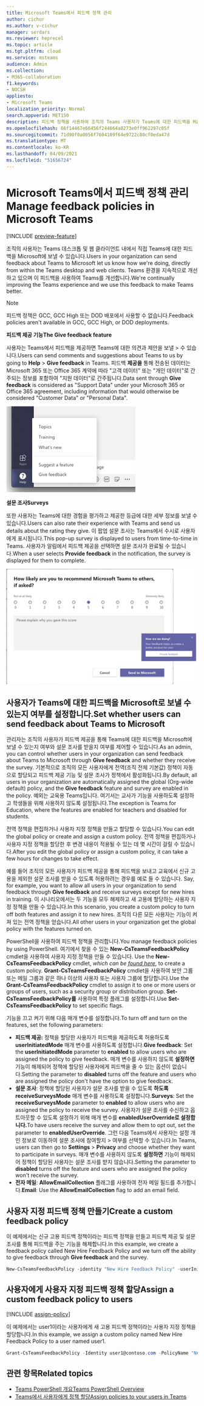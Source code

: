 ```yaml
---
title: Microsoft Teams에서 피드백 정책 관리
author: cichur
ms.author: v-cichur
manager: serdars
ms.reviewer: heprecel
ms.topic: article
ms.tgt.pltfrm: cloud
ms.service: msteams
audience: Admin
ms.collection:
- M365-collaboration
f1.keywords:
- NOCSH
appliesto:
- Microsoft Teams
localization_priority: Normal
search.appverid: MET150
description: 피드백 정책을 사용하여 조직의 Teams 사용자가 Teams에 대한 피드백을 Microsoft에 제출할 수 있는지 여부를 제어하는 방법을 알아보습니다.
ms.openlocfilehash: 66f14467e66456f244664a8273e0ff962297c05f
ms.sourcegitcommit: 71d90f0a0056f7604109f64e9722c80cf0eda47d
ms.translationtype: MT
ms.contentlocale: ko-KR
ms.lasthandoff: 04/09/2021
ms.locfileid: "51656724"
---
```

# <a name="manage-feedback-policies-in-microsoft-teams"></a><span data-ttu-id="83529-103">Microsoft Teams에서 피드백 정책 관리</span><span class="sxs-lookup"><span data-stu-id="83529-103">Manage feedback policies in Microsoft Teams</span></span>

[!INCLUDE [preview-feature](includes/preview-feature.md)]

<span data-ttu-id="83529-104">조직의 사용자는 Teams 데스크톱 및 웹 클라이언트 내에서 직접 Teams에 대한 피드백을 Microsoft에 보낼 수 있습니다.</span><span class="sxs-lookup"><span data-stu-id="83529-104">Users in your organization can send feedback about Teams to Microsoft let us know how we're doing, directly from within the Teams desktop and web clients.</span></span> <span data-ttu-id="83529-105">Teams 환경을 지속적으로 개선하고 있으며 이 피드백을 사용하여 Teams를 개선합니다.</span><span class="sxs-lookup"><span data-stu-id="83529-105">We're continually improving the Teams experience and we use this feedback to make Teams better.</span></span>

> [!NOTE]
> <span data-ttu-id="83529-106">피드백 정책은 GCC, GCC High 또는 DOD 배포에서 사용할 수 없습니다.</span><span class="sxs-lookup"><span data-stu-id="83529-106">Feedback policies aren't available in GCC, GCC High, or DOD deployments.</span></span>

<span data-ttu-id="83529-107">**피드백 제공 기능**</span><span class="sxs-lookup"><span data-stu-id="83529-107">**The Give feedback feature**</span></span>

<span data-ttu-id="83529-108">사용자는 Teams에서 피드백을 제공하면 Teams에 대한 의견과 제안을 보낼  >   수 있습니다.</span><span class="sxs-lookup"><span data-stu-id="83529-108">Users can send comments and suggestions about Teams to us by going to **Help** > **Give feedback** in Teams.</span></span> <span data-ttu-id="83529-109">피드백 **제공을** 통해 전송된 데이터는 Microsoft 365 또는 Office 365 계약에 따라 "고객 데이터" 또는 "개인 데이터"로 간주되는 정보를 포함하여 "지원 데이터"로 간주됩니다.</span><span class="sxs-lookup"><span data-stu-id="83529-109">Data sent through **Give feedback** is considered as "Support Data" under your Microsoft 365 or Office 365 agreement, including information that would otherwise be considered "Customer Data" or "Personal Data".</span></span>

![Teams에서 피드백 제공 옵션 스크린샷](media/manage-feedback-policies-in-teams-give-feedback.png)

<span data-ttu-id="83529-111">**설문 조사**</span><span class="sxs-lookup"><span data-stu-id="83529-111">**Surveys**</span></span>

<span data-ttu-id="83529-112">또한 사용자는 Teams에 대한 경험을 평가하고 제공한 등급에 대한 세부 정보를 보낼 수 있습니다.</span><span class="sxs-lookup"><span data-stu-id="83529-112">Users can also rate their experience with Teams and send us details about the rating they give.</span></span> <span data-ttu-id="83529-113">이 팝업 설문 조사는 Teams에서 수시로 사용자에게 표시됩니다.</span><span class="sxs-lookup"><span data-stu-id="83529-113">This pop-up survey is displayed to users from time-to-time in Teams.</span></span> <span data-ttu-id="83529-114">사용자가 알림에서  피드백 제공을 선택하면 설문 조사가 완료될 수 있습니다.</span><span class="sxs-lookup"><span data-stu-id="83529-114">When a user selects **Provide feedback** in the notification, the survey is displayed for them to complete.</span></span>

![Teams의 설문 조사 알림 및 양식](media/manage-feedback-policies-in-teams-survey.png)

## <a name="set-whether-users-can-send-feedback-about-teams-to-microsoft"></a><span data-ttu-id="83529-116">사용자가 Teams에 대한 피드백을 Microsoft로 보낼 수 있는지 여부를 설정합니다.</span><span class="sxs-lookup"><span data-stu-id="83529-116">Set whether users can send feedback about Teams to Microsoft</span></span>

<span data-ttu-id="83529-117">관리자는 조직의 사용자가 피드백 제공을 통해 Teams에 대한 피드백을  Microsoft에 보낼 수 있는지 여부와 설문 조사를 받을지 여부를 제어할 수 있습니다.</span><span class="sxs-lookup"><span data-stu-id="83529-117">As an admin, you can control whether users in your organization can send feedback about Teams to Microsoft through **Give feedback** and whether they receive the survey.</span></span> <span data-ttu-id="83529-118">기본적으로 조직의 모든 사용자에게 전역(조직 전체 기본값) 정책이 자동으로 할당되고  피드백 제공 기능 및 설문 조사가 정책에서 활성화됩니다.</span><span class="sxs-lookup"><span data-stu-id="83529-118">By default, all users in your organization are automatically assigned the global (Org-wide default) policy, and the **Give feedback** feature and survey are enabled in the policy.</span></span> <span data-ttu-id="83529-119">예외는 교육용 Teams입니다. 여기서는 교사가 기능을 사용하도록 설정하고 학생들을 위해 사용하지 않도록 설정됩니다.</span><span class="sxs-lookup"><span data-stu-id="83529-119">The exception is Teams for Education, where the features are enabled for teachers and disabled for students.</span></span>

<span data-ttu-id="83529-120">전역 정책을 편집하거나 사용자 지정 정책을 만들고 할당할 수 있습니다.</span><span class="sxs-lookup"><span data-stu-id="83529-120">You can edit the global policy or create and assign a custom policy.</span></span> <span data-ttu-id="83529-121">전역 정책을 편집하거나 사용자 지정 정책을 할당한 후 변경 내용이 적용될 수 있는 데 몇 시간이 걸릴 수 있습니다.</span><span class="sxs-lookup"><span data-stu-id="83529-121">After you edit the global policy or assign a custom policy, it can take a few hours for changes to take effect.</span></span>

<span data-ttu-id="83529-122">예를 들어 조직의 모든 사용자가 피드백 제공을 통해 피드백을 보내고 교육에서 신규 고용을 제외한 설문 조사를 받을 수 있도록 허용하려는 경우를 예로 들 수 있습니다. </span><span class="sxs-lookup"><span data-stu-id="83529-122">Say, for example, you want to allow all users in your organization to send feedback through **Give feedback** and receive surveys except for new hires in training.</span></span> <span data-ttu-id="83529-123">이 시나리오에서는 두 기능을 모두 해제하고 새 고용에 할당하는 사용자 지정 정책을 만들 수 있습니다.</span><span class="sxs-lookup"><span data-stu-id="83529-123">In this scenario, you create a custom policy to turn off both features and assign it to new hires.</span></span> <span data-ttu-id="83529-124">조직의 다른 모든 사용자는 기능이 켜져 있는 전역 정책을 얻습니다.</span><span class="sxs-lookup"><span data-stu-id="83529-124">All other users in your organization get the global policy with the features turned on.</span></span>  

<span data-ttu-id="83529-125">PowerShell을 사용하여 피드백 정책을 관리합니다.</span><span class="sxs-lookup"><span data-stu-id="83529-125">You manage feedback policies by using PowerShell.</span></span> <span data-ttu-id="83529-126">여기에서 찾을 수 있는 **New-CsTeamsFeedbackPolicy** cmdlet을 사용하여 사용자 지정 정책을 만들 수 있습니다. *[](https://docs.microsoft.com/office365/enterprise/powershell/manage-skype-for-business-online-with-office-365-powershell)*</span><span class="sxs-lookup"><span data-stu-id="83529-126">Use the **New-CsTeamsFeedbackPolicy** cmdlet, *which can be [found here](https://docs.microsoft.com/office365/enterprise/powershell/manage-skype-for-business-online-with-office-365-powershell)*, to create a custom policy.</span></span> <span data-ttu-id="83529-127">**Grant-CsTeamsFeedbackPolicy** cmdlet을 사용하여 보안 그룹 또는 메일 그룹과 같은 하나 이상의 사용자 또는 사용자 그룹에 할당합니다.</span><span class="sxs-lookup"><span data-stu-id="83529-127">Use the **Grant-CsTeamsFeedbackPolicy** cmdlet to assign it to one or more users or groups of users, such as a security group or distribution group.</span></span> <span data-ttu-id="83529-128">**Set-CsTeamsFeedbackPolicy를** 사용하여 특정 플래그를 설정합니다.</span><span class="sxs-lookup"><span data-stu-id="83529-128">Use **Set-CsTeamsFeedbackPolicy** to set specific flags.</span></span>

<span data-ttu-id="83529-129">기능을 끄고 켜기 위해 다음 매개 변수를 설정합니다.</span><span class="sxs-lookup"><span data-stu-id="83529-129">To turn off and turn on the features, set the following parameters:</span></span>

 - <span data-ttu-id="83529-130">**피드백 제공:** 정책을 할당한 사용자가 피드백을  제공하도록 허용하도록 **userInitiatedMode** 매개 변수를 사용하도록 설정합니다.</span><span class="sxs-lookup"><span data-stu-id="83529-130">**Give feedback**: Set the **userInitiatedMode** parameter to **enabled** to allow users who are assigned the policy to give feedback.</span></span> <span data-ttu-id="83529-131">매개 변수를 사용하지 않도록 **설정하면** 기능이 해제되어 정책에 할당된 사용자에게 피드백을 줄 수 있는 옵션이 없습니다.</span><span class="sxs-lookup"><span data-stu-id="83529-131">Setting the parameter to **disabled** turns off the feature and users who are assigned the policy don't have the option to give feedback.</span></span>
 - <span data-ttu-id="83529-132">**설문 조사**: 정책에 할당된 사용자가 설문  조사를 받을 수 있도록 **하도록 receiveSurveysMode** 매개 변수를 사용하도록 설정합니다.</span><span class="sxs-lookup"><span data-stu-id="83529-132">**Surveys**: Set the **receiveSurveysMode** parameter to **enabled** to allow users who are assigned the policy to receive the survey.</span></span> <span data-ttu-id="83529-133">사용자가 설문 조사를 수신하고 옵트아웃할 수 있도록 설정하기 위해 매개 변수를 **enabledUserOverride로 설정합니다.**</span><span class="sxs-lookup"><span data-stu-id="83529-133">To have users receive the survey and allow them to opt out, set the parameter to **enabledUserOverride**.</span></span> <span data-ttu-id="83529-134">그런 다음 Teams에서 사용자는 설정 개인 정보로 이동하여 설문 조사에 참여할지  >   여부를 선택할 수 있습니다.</span><span class="sxs-lookup"><span data-stu-id="83529-134">In Teams, users can then go to **Settings** > **Privacy** and choose whether they want to participate in surveys.</span></span> <span data-ttu-id="83529-135">매개 변수를 사용하지 않도록 **설정하면** 기능이 해제되어 정책이 할당된 사용자는 설문 조사를 받지 않습니다.</span><span class="sxs-lookup"><span data-stu-id="83529-135">Setting the parameter to **disabled** turns off the feature and users who are assigned the policy won't receive the survey.</span></span>
 - <span data-ttu-id="83529-136">**전자 메일**: **AllowEmailCollection** 플래그를 사용하여 전자 메일 필드를 추가합니다.</span><span class="sxs-lookup"><span data-stu-id="83529-136">**Email**: Use the **AllowEmailCollection** flag to add an email field.</span></span>

## <a name="create-a-custom-feedback-policy"></a><span data-ttu-id="83529-137">사용자 지정 피드백 정책 만들기</span><span class="sxs-lookup"><span data-stu-id="83529-137">Create a custom feedback policy</span></span>

<span data-ttu-id="83529-138">이 예제에서는 신규 고용 피드백 정책이라는 피드백 정책을 만들고 피드백 제공 및  설문 조사를 통해 피드백을 주는 기능을 해제합니다.</span><span class="sxs-lookup"><span data-stu-id="83529-138">In this example, we create a feedback policy called New Hire Feedback Policy and we turn off the ability to give feedback through **Give feedback** and the survey.</span></span>

```PowerShell
New-CsTeamsFeedbackPolicy -identity "New Hire Feedback Policy" -userInitiatedMode disabled -receiveSurveysMode disabled
```

## <a name="assign-a-custom-feedback-policy-to-users"></a><span data-ttu-id="83529-139">사용자에게 사용자 지정 피드백 정책 할당</span><span class="sxs-lookup"><span data-stu-id="83529-139">Assign a custom feedback policy to users</span></span>

[!INCLUDE [assign-policy](includes/assign-policy.md)]

<span data-ttu-id="83529-140">이 예제에서는 user1이라는 사용자에게 새 고용 피드백 정책이라는 사용자 지정 정책을 할당합니다.</span><span class="sxs-lookup"><span data-stu-id="83529-140">In this example, we assign a custom policy named New Hire Feedback Policy to a user named user1.</span></span>

```PowerShell
Grant-CsTeamsFeedbackPolicy -Identity user1@contoso.com -PolicyName "New Hire Feedback Policy"
```

## <a name="related-topics"></a><span data-ttu-id="83529-141">관련 항목</span><span class="sxs-lookup"><span data-stu-id="83529-141">Related topics</span></span>

- [<span data-ttu-id="83529-142">Teams PowerShell 개요</span><span class="sxs-lookup"><span data-stu-id="83529-142">Teams PowerShell Overview</span></span>](teams-powershell-overview.md)
- [<span data-ttu-id="83529-143">Teams에서 사용자에게 정책 할당</span><span class="sxs-lookup"><span data-stu-id="83529-143">Assign policies to your users in Teams</span></span>](assign-policies.md)
